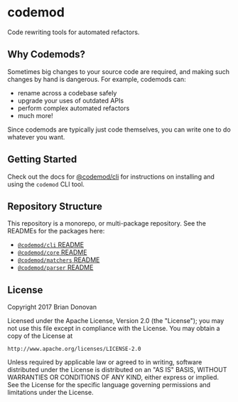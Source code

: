 # codemod

Code rewriting tools for automated refactors.

## Why Codemods?

Sometimes big changes to your source code are required, and making such changes by hand is dangerous. For example, codemods can:

- rename across a codebase safely
- upgrade your uses of outdated APIs
- perform complex automated refactors
- much more!

Since codemods are typically just code themselves, you can write one to do whatever you want.

## Getting Started

Check out the docs for [@codemod/cli](packages/cli/README.md) for instructions on installing and using the `codemod` CLI tool.

## Repository Structure

This repository is a monorepo, or multi-package repository. See the READMEs for the packages here:

- [`@codemod/cli` README](packages/cli/README.md)
- [`@codemod/core` README](packages/core/README.md)
- [`@codemod/matchers` README](packages/matchers/README.md)
- [`@codemod/parser` README](packages/parser/README.md)

## License

Copyright 2017 Brian Donovan

Licensed under the Apache License, Version 2.0 (the "License"); you may not use this file except in compliance with the License. You may obtain a copy of the License at

    http://www.apache.org/licenses/LICENSE-2.0

Unless required by applicable law or agreed to in writing, software distributed under the License is distributed on an "AS IS" BASIS, WITHOUT WARRANTIES OR CONDITIONS OF ANY KIND, either express or implied. See the License for the specific language governing permissions and limitations under the License.
